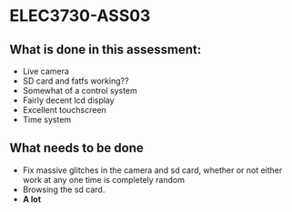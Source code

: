 # ELEC3730-ASS03

## What is done in this assessment:
- Live camera
- SD card and fatfs working??
- Somewhat of a control system
- Fairly decent lcd display
- Excellent touchscreen
- Time system
## What needs to be done
- Fix massive glitches in the camera and sd card, whether or not either work at any one time is completely random
- Browsing the sd card.
- **A lot**

